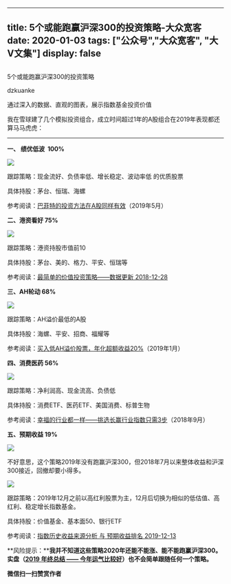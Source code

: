 
---
title:   5个或能跑赢沪深300的投资策略-大众宽客
date: 2020-01-03
tags: ["公众号","大众宽客", "大V文集"]
display: false
---


## 



5个或能跑赢沪深300的投资策略




dzkuanke




通过深入的数据、直观的图表，展示指数基金投资价值


我在雪球建了几个模拟投资组合，成立时间超过1年的A股组合在2019年表现都还算马马虎虎：

****



**一、&nbsp;绩优低波&nbsp; 100%**

<img class="rich_pages" data-ratio="0.6648148148148149" data-s="300,640" src="https://mmbiz.qpic.cn/mmbiz_png/PKw3FQPmhIgXUNkqNbUVJ0sgpb9tLrCUThS9Mzwicp8S0g4QnMO2GqNEM3n7F0qJkLSaibqyGkStSB7BIibLObGicA/640?wx_fmt=png" data-type="png" data-w="1080" style=""/>

跟踪策略：现金流好、负债率低、增长稳定、波动率低 的优质股票

具体持股：茅台、恒瑞、海螺

参考阅读：[巴菲特的投资方法在A股同样有效](http://mp.weixin.qq.com/s?__biz=MzAwMTc1MDcwNw==&amp;mid=2648274479&amp;idx=1&amp;sn=953263a604abb22f6728696224c10485&amp;chksm=82f935f3b58ebce52653873091501f8524d11925e910da63ca15b701e8b9c326bcfe808002de&amp;scene=21#wechat_redirect)（2019年5月）



**二、港资看好 75%**

<img class="rich_pages" data-ratio="0.6138888888888889" data-s="300,640" src="https://mmbiz.qpic.cn/mmbiz_png/PKw3FQPmhIgXUNkqNbUVJ0sgpb9tLrCUXOpTuzBBpnAvyX4IaX5iajMicEXy9m8s4aPyqLlHbHTaHiaaBdAgbd8Ig/640?wx_fmt=png" data-type="png" data-w="1080"/>

跟踪策略：港资持股市值前10

具体持股：茅台、美的、格力、平安、恒瑞等

参考阅读：[最简单的价值投资策略——数据更新 2018-12-28](http://mp.weixin.qq.com/s?__biz=MzAwMTc1MDcwNw==&amp;mid=2648273762&amp;idx=2&amp;sn=16430375ed3e532e8922fe8116937b77&amp;chksm=82f930beb58eb9a8b2ee9e0293f92c07d01a92aca38b7602b8c0b87e7979a095c019fb31a110&amp;scene=21#wechat_redirect)



**三、AH轮动 68%**

<img class="rich_pages" data-ratio="0.6518518518518519" data-s="300,640" src="https://mmbiz.qpic.cn/mmbiz_png/PKw3FQPmhIgXUNkqNbUVJ0sgpb9tLrCUrrydaOTic5f2GBT4RFQTUe99ypVZyPC9MmmS4OjZsQnbHLj93IkCIMg/640?wx_fmt=png" data-type="png" data-w="1080" style=""/>

跟踪策略：AH溢价最低的A股

具体持股：海螺、平安、招商、福耀等

参考阅读：[买入低AH溢价股票，年化超额收益20%](http://mp.weixin.qq.com/s?__biz=MzAwMTc1MDcwNw==&amp;mid=2648273776&amp;idx=1&amp;sn=187d335cea1ec58f516b9024a81582e0&amp;chksm=82f930acb58eb9baf4f6015ed6ae6f067a772f442d746e10285459fa0bcf8242dc1f4121d4de&amp;scene=21#wechat_redirect)（2019年1月）



**四、消费医药 56%**

<img class="rich_pages" data-ratio="0.6604651162790698" data-s="300,640" src="https://mmbiz.qpic.cn/mmbiz_png/PKw3FQPmhIgXUNkqNbUVJ0sgpb9tLrCUCWjWErXicHOFjMJAZ4u2Npal3qtbIricbPQvdJiaYiaia9Wicl5E3Gr7ukuQ/640?wx_fmt=png" data-type="png" data-w="1075" style=""/>

跟踪策略：净利润高、现金流高、负债低

具体持股：消费ETF、医药ETF、美国消费、标普生物

参考阅读：[幸福的行业都一样——挑选长赢行业指数只需3步](http://mp.weixin.qq.com/s?__biz=MzAwMTc1MDcwNw==&amp;mid=2648273097&amp;idx=1&amp;sn=2f957b81f3a7e74bc0c5ee9c00f5c027&amp;chksm=82f93315b58eba03bdd47cad22bda4c984a9762246dbcad1682d68578a21f5a574b80f1b11d7&amp;scene=21#wechat_redirect)（2018年9月）



**五、预期收益&nbsp;19%**

<img class="rich_pages" data-ratio="0.630009319664492" data-s="300,640" src="https://mmbiz.qpic.cn/mmbiz_png/PKw3FQPmhIgXUNkqNbUVJ0sgpb9tLrCUJibeg5jsF7IBe2dlkKGE0KIFu26pEQvdFoBndcLL1atIwqAdDQI2EDQ/640?wx_fmt=png" data-type="png" data-w="1073" style=""/>

不好意思，这个策略2019年没有跑赢沪深300，但2018年7月以来整体收益和沪深300接近，回撤却要小得多。

<img class="rich_pages" data-ratio="0.8231481481481482" data-s="300,640" src="https://mmbiz.qpic.cn/mmbiz_png/PKw3FQPmhIgXUNkqNbUVJ0sgpb9tLrCUwd3TuHAFWKP92EXibtQbjHDpOkicdzxaNL07hWSiblvF3PjD5VEGAJqPA/640?wx_fmt=png" data-type="png" data-w="1080" style=""/>

跟踪策略：2019年12月之前以高红利股票为主，12月后切换为相似的低估值、高红利、稳定增长指数基金。

具体持股：价值基金、基本面50、银行ETF

参考阅读：[指数历史收益来源分析 与 预期收益排名 2019-12-13](http://mp.weixin.qq.com/s?__biz=MzAwMTc1MDcwNw==&amp;mid=2648275504&amp;idx=1&amp;sn=5738588e109c44f8251eb687fda04fa3&amp;chksm=82f939ecb58eb0fa386d2d06c2cc339e9b541d75d337b989a66128437985900ca8e8fc5b3c73&amp;scene=21#wechat_redirect)



**风险提示：****我并不知道这些策略2020年还能不能涨、能不能跑赢沪深300。实盘（[2019 年终总结 —— 今年运气比较好](http://mp.weixin.qq.com/s?__biz=MzAwMTc1MDcwNw==&amp;mid=2648275527&amp;idx=1&amp;sn=54ded57c9d544ebd0e8523ffcea14083&amp;chksm=82f9399bb58eb08dd219c1850dc17d26d893cf98a596c0cd182d1d9458265e82834f49ffbcc8&amp;scene=21#wechat_redirect)）也不会简单跟随任何一个策略。**


**微信扫一扫赞赏作者**













